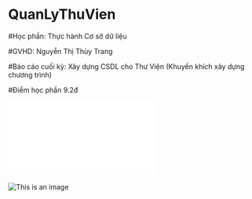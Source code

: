 # QuanLyThuVien

#Học phần: Thực hành Cơ sở dữ liệu

#GVHD: Nguyễn Thị Thùy Trang

#Báo cáo cuối kỳ: Xây dựng CSDL cho Thư Viện (Khuyến khích xây dựng chương trình)

#Điểm học phần 9.2đ

![Mô hình thực thể kết hợp](/QL_ThuVien.pdf)


![This is an image](https://myoctocat.com/assets/images/base-octocat.svg)
